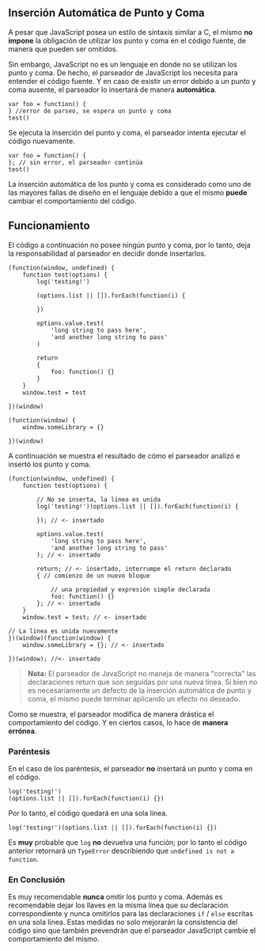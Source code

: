 ## Inserción Automática de Punto y Coma

A pesar que JavaScript posea un estilo de sintaxis similar a C, el mismo **no impone** la obligación de utilizar los punto y coma en el código fuente, de manera que pueden ser omitidos.

Sin embargo, JavaScript no es un lenguaje en donde no se utilizan los punto y coma. De hecho, el parseador de JavaScript los necesita para entender el código fuente. Y en caso de existir un error debido a un punto y coma ausente, el parseador lo insertará de manera **automática**.

    var foo = function() {
    } //error de parseo, se espera un punto y coma
    test()

Se ejecuta la inserción del punto y coma, el parseador intenta ejecutar el código nuevamente.

    var foo = function() {
    }; // sin error, el parseador continúa
    test()

La inserción automática de los punto y coma es considerado como uno de las mayores fallas de diseño en el lenguaje debido a que el mismo **puede** cambiar el comportamiento del código.

## Funcionamiento

El código a continuación no posee ningún punto y coma, por lo tanto, deja la responsabilidad al parseador en decidir donde insertarlos.

    (function(window, undefined) {
        function test(options) {
            log('testing!')

            (options.list || []).forEach(function(i) {

            })

            options.value.test(
                'long string to pass here',
                'and another long string to pass'
            )

            return
            {
                foo: function() {}
            }
        }
        window.test = test

    })(window)

    (function(window) {
        window.someLibrary = {}

    })(window)

A continuación se muestra el resultado de cómo el parseador analizó e insertó los punto y coma.

    (function(window, undefined) {
        function test(options) {

            // No se inserta, la linea es unida
            log('testing!')(options.list || []).forEach(function(i) {

            }); // <- insertado

            options.value.test(
                'long string to pass here',
                'and another long string to pass'
            ); // <- insertado

            return; // <- insertado, interrumpe el return declarado
            { // comienzo de un nuevo bloque

                // una propiedad y expresión simple declarada
                foo: function() {} 
            }; // <- insertado
        }
        window.test = test; // <- insertado

    // La linea es unida nuevamente
    })(window)(function(window) {
        window.someLibrary = {}; // <- insertado

    })(window); //<- insertado


> **Nota:** El parseador de JavaScript no maneja de manera "correcta" las declaraciones 
> return que son seguidas por una nueva línea. Si bien no es necesariamente un defecto de 
> la inserción automática de punto y coma, el mismo puede terminar aplicando un efecto no deseado.

Como se muestra, el parseador modifica de manera drástica el comportamiento del código. Y en ciertos casos, lo hace de **manera errónea**.



### Paréntesis

En el caso de los paréntesis, el parseador **no** insertará un punto y coma en el código.

    log('testing!')
    (options.list || []).forEach(function(i) {})

Por lo tanto, el código quedará en una sola línea.

    log('testing!')(options.list || []).forEach(function(i) {})

Es **muy** probable que `log` **no** devuelva una función; por lo tanto el código anterior retornará un `TypeError` describiendo que `undefined is not a function`.

### En Conclusión

Es muy recomendable **nunca** omitir los punto y coma. Además es recomendable dejar los llaves en la misma línea que su declaración correspondiente y nunca omitirlos para las declaraciones `if` / `else` escritas en una sola linea. Estas medidas no solo mejorarán la consistencia del código sino que también prevendrán que el parseador JavaScript cambie el comportamiento del mismo.
